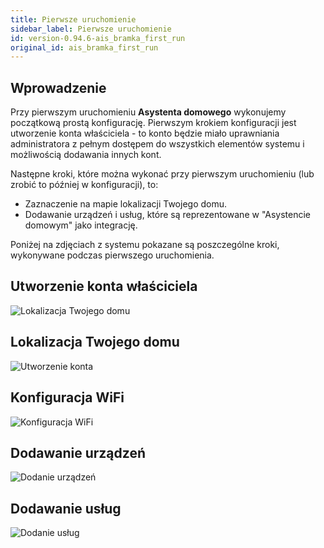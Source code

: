 ```yaml
---
title: Pierwsze uruchomienie
sidebar_label: Pierwsze uruchomienie
id: version-0.94.6-ais_bramka_first_run
original_id: ais_bramka_first_run
---
```


## Wprowadzenie

Przy pierwszym uruchomieniu **Asystenta domowego** wykonujemy początkową prostą konfigurację. Pierwszym krokiem konfiguracji jest utworzenie konta właściciela - to konto będzie miało uprawniania administratora z pełnym dostępem do wszystkich elementów systemu i możliwością dodawania innych kont.

Następne kroki, które można wykonać przy pierwszym uruchomieniu (lub zrobić to później w konfiguracji), to:
-  Zaznaczenie na mapie lokalizacji Twojego domu.
-  Dodawanie urządzeń i usług, które są reprezentowane w "Asystencie domowym" jako integrację.

Poniżej na zdjęciach z systemu pokazane są poszczególne kroki, wykonywane podczas pierwszego uruchomienia.


## Utworzenie konta właściciela

![Lokalizacja Twojego domu](/AIS-docs/img/en/frontend/onboarding_step_1.png)


## Lokalizacja Twojego domu

![Utworzenie konta](/AIS-docs/img/en/frontend/onboarding_step_2.png)


## Konfiguracja WiFi

![Konfiguracja WiFi](/AIS-docs/img/en/frontend/onboarding_step_3.png)


## Dodawanie urządzeń

![Dodanie urządzeń](/AIS-docs/img/en/frontend/onboarding_step_4.png)


## Dodawanie usług

![Dodanie usług](/AIS-docs/img/en/frontend/onboarding_step_5.png)
